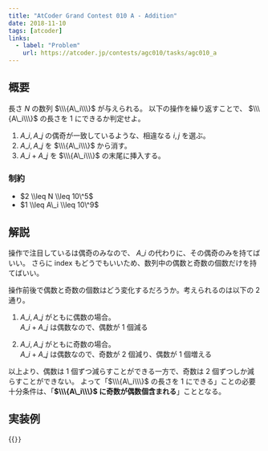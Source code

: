 ```yaml
---
title: "AtCoder Grand Contest 010 A - Addition"
date: 2018-11-10
tags: [atcoder]
links:
  - label: "Problem"
    url: https://atcoder.jp/contests/agc010/tasks/agc010_a
---
```


## 概要

長さ $N$ の数列 $\\\{A\_i\\\}$ が与えられる。
以下の操作を繰り返すことで、 $\\\{A\_i\\\}$ の長さを 1 にできるか判定せよ。

1. $A\_i, A\_j$ の偶奇が一致しているような、相違なる $i, j$ を選ぶ。
2. $A\_i, A\_j$ を $\\\{A\_i\\\}$ から消す。
3. $A\_i + A\_j$ を $\\\{A\_i\\\}$ の末尾に挿入する。

### 制約

- $2 \\leq N \\leq 10\^5$
- $1 \\leq A\_i \\leq 10\^9$

## 解説

操作で注目しているは偶奇のみなので、 $A\_i$ の代わりに、その偶奇のみを持てばいい。
さらに index もどうでもいいため、数列中の偶数と奇数の個数だけを持てばいい。

操作前後で偶数と奇数の個数はどう変化するだろうか。考えられるのは以下の 2 通り。

1. $A\_i, A\_j$ がともに偶数の場合。  
   $A\_i + A\_j$ は偶数なので、偶数が 1 個減る

2. $A\_i, A\_j$ がともに奇数の場合。  
   $A\_i + A\_j$ は偶数なので、奇数が 2 個減り、偶数が 1 個増える

以上より、偶数は 1 個ずつ減らすことができる一方で、奇数は 2 個ずつしか減らすことができない。
よって「$\\\{A\_i\\\}$ の長さを 1 にできる」ことの必要十分条件は、「**$\\\{A\_i\\\}$ に奇数が偶数個含まれる**」こととなる。

## 実装例

{{<code file="0.cpp" language="cpp">}}
